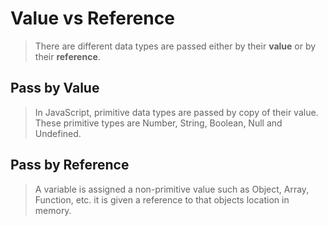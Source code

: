 # Value vs Reference

> There are different data types are passed either by their **value** or by their **reference**.

## Pass by Value

> In JavaScript, primitive data types are passed by copy of their value. These primitive types are Number, String, Boolean, Null and Undefined.

## Pass by Reference

> A variable is assigned a non-primitive value such as Object, Array, Function, etc. it is given a reference to that objects location in memory.
